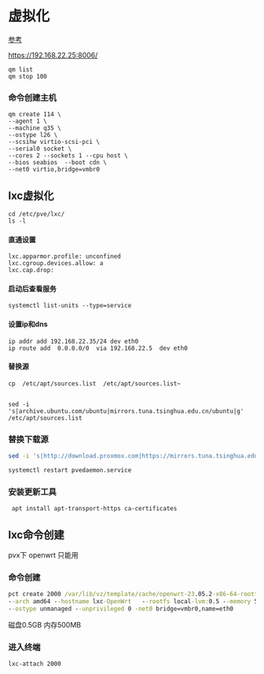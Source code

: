 # 虚拟化

[参考](https://pve-doc-cn.readthedocs.io/zh-cn/latest/chapter_pveceph/index.html)

https://192.168.22.25:8006/

```
qm list 
qm stop 100
```



### 命令创建主机

```
qm create 114 \
--agent 1 \
--machine q35 \
--ostype l26 \
--scsihw virtio-scsi-pci \
--serial0 socket \
--cores 2 --sockets 1 --cpu host \
--bios seabios  --boot cdn \
--net0 virtio,bridge=vmbr0
```





## lxc虚拟化



```
cd /etc/pve/lxc/
ls -l
```

#### 直通设置

```
lxc.apparmor.profile: unconfined
lxc.cgroup.devices.allow: a
lxc.cap.drop:
```

#### 启动后查看服务

```
systemctl list-units --type=service
```

#### 设置ip和dns

```
ip addr add 192.168.22.35/24 dev eth0
ip route add  0.0.0.0/0  via 192.168.22.5  dev eth0

```



#### 替换源

```
cp  /etc/apt/sources.list  /etc/apt/sources.list~


sed -i 's|archive.ubuntu.com/ubuntu|mirrors.tuna.tsinghua.edu.cn/ubuntu|g' /etc/apt/sources.list

```



### 替换下载源

```bash
sed -i 's|http://download.proxmox.com|https://mirrors.tuna.tsinghua.edu.cn/proxmox|g' /usr/share/perl5/PVE/APLInfo.pm  

systemctl restart pvedaemon.service
```

### 安装更新工具

```
 apt install apt-transport-https ca-certificates
```









## lxc命令创建

pvx下  openwrt 只能用

### 命令创建

```cmd
pct create 2000 /var/lib/vz/template/cache/openwrt-23.05.2-x86-64-rootfs.tar.gz \
--arch amd64 --hostname lxc-OpenWrt   --rootfs local-lvm:0.5 --memory 500 -swap 0 --cores 2 \
--ostype unmanaged --unprivileged 0 -net0 bridge=vmbr0,name=eth0

```

磁盘0.5GB  内存500MB  

### 进入终端

```
lxc-attach 2000 
```




















